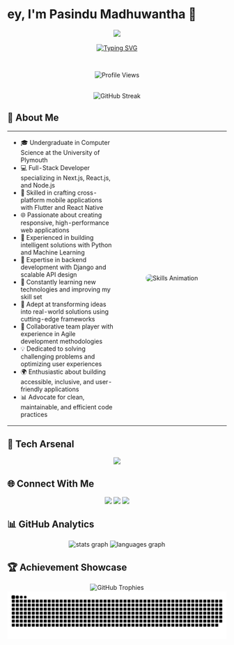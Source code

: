 # ey, I'm Pasindu Madhuwantha 👋

<div align="center">
  <img src="https://capsule-render.vercel.app/api?type=waving&color=gradient&height=250&section=header&text=Pasindu%20Madhuwantha&fontSize=60&fontColor=fff&animation=fadeIn" />
</div>

<div align="center">
  
[![Typing SVG](https://readme-typing-svg.herokuapp.com?font=Fira+Code&weight=600&size=25&duration=4000&color=1A83C9&center=true&vCenter=true&width=600&lines=Software+Developer;React+Enthusiast;Full+Stack+Web+Developer;Innovative+Tech+Explorer;Problem+Solver+%26+Learner)](https://git.io/typing-svg)
</div>

<br>

<div align="center">
  <p align="center">
    <img src="https://komarev.com/ghpvc/?username=mpmabeyrathne&label=Profile%20Views&color=blueviolet&style=for-the-badge&base=736" alt="Profile Views" />
  </p>
</div>

<br>

<div align="center">
  <img src="https://github-readme-streak-stats.herokuapp.com/?user=mpmabeyrathne&theme=ocean-gradient&hide_border=false" alt="GitHub Streak" />
</div>


## 💫 About Me
<table border="0" cellspacing="0" cellpadding="0" style="border: none; width: 100%;">
  <tr>
    <!-- About Me Section -->
    <td style="vertical-align: top; width: 50%; border: none;">
     <ul>
      <li>🎓 Undergraduate in Computer Science at the University of Plymouth</li>
      <li>💻 Full-Stack Developer specializing in Next.js, React.js, and Node.js</li>
      <li>📱 Skilled in crafting cross-platform mobile applications with Flutter and React Native</li>
      <li>🌐 Passionate about creating responsive, high-performance web applications</li>
      <li>🧠 Experienced in building intelligent solutions with Python and Machine Learning</li>
      <li>🔧 Expertise in backend development with Django and scalable API design</li>
      <li>🌱 Constantly learning new technologies and improving my skill set</li>
      <li>🚀 Adept at transforming ideas into real-world solutions using cutting-edge frameworks</li>
      <li>🤝 Collaborative team player with experience in Agile development methodologies</li>
      <li>💡 Dedicated to solving challenging problems and optimizing user experiences</li>
      <li>🌍 Enthusiastic about building accessible, inclusive, and user-friendly applications</li>
      <li>📊 Advocate for clean, maintainable, and efficient code practices</li>
    </ul>
    </td>
    <!-- Skills Animation GIF -->
    <td style="text-align: center; width: 50%; border: none;">
      <div>
      <picture>
        <source media="(prefers-color-scheme: dark)" srcset="./Skills_Animation_Dark.gif">
        <source media="(prefers-color-scheme: light)" srcset="./Skills_Animation_White.gif">
        <img
          alt="Skills Animation"
          src="./Skills_Animation_White.gif"
          style="max-width: 100%; height: auto; border-radius: 8px;"
        />
      </picture>
    </td>
  </tr>
</table>

## 🚀 Tech Arsenal

<div align="center">
  <img src="https://skillicons.dev/icons?i=python,javascript,typescript,react,nextjs,nodejs,express,mongodb,mysql,firebase,html,css,tailwind,git,postman&perline=5" />
</div>

## 🌐 Connect With Me

<div align="center">
  <a href="https://www.linkedin.com/in/pasindu-abeyrathne-098683234/"><img src="https://img.shields.io/badge/LinkedIn-0077B5?style=for-the-badge&logo=linkedin&logoColor=white" /></a>
  <a href="https://www.facebook.com/pasindu.maduwantha.3150"><img src="https://img.shields.io/badge/Facebook-1877F2?style=for-the-badge&logo=facebook&logoColor=white" /></a>
  <a href="https://instagram.com/___p_a_s_i_n_d_u.___"><img src="https://img.shields.io/badge/Instagram-E4405F?style=for-the-badge&logo=instagram&logoColor=white" /></a>
</div>

## 📊 GitHub Analytics

<div align="center">
  <img src="https://github-readme-stats.vercel.app/api?username=mpmabeyrathne&theme=radical&hide_border=false&include_all_commits=true&count_private=true" height="150" alt="stats graph"  />
  <img src="https://github-readme-stats.vercel.app/api/top-langs/?username=mpmabeyrathne&theme=radical&hide_border=false&include_all_commits=true&count_private=true&layout=compact" height="150" alt="languages graph"  />
</div>

## 🏆 Achievement Showcase

<div align="center">
  <img src="https://github-profile-trophy.vercel.app/?username=mpmabeyrathne&theme=radical&no-frame=false&no-bg=true&margin-w=4" alt="GitHub Trophies" />
</div>


<div align="center">
 <img alt="github contribution grid snake animation" src="https://raw.githubusercontent.com/Platane/snk/output/github-contribution-grid-snake.svg">
</div>

